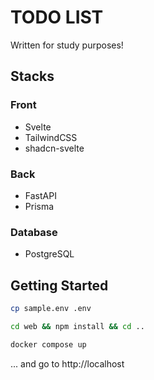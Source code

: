 # TODO LIST
Written for study purposes!
## Stacks
### Front
- Svelte
- TailwindCSS
- shadcn-svelte
### Back
- FastAPI
- Prisma
### Database
- PostgreSQL
## Getting Started
```bash
cp sample.env .env
```
```bash
cd web && npm install && cd ..
```
```bash
docker compose up
```
... and go to http://localhost
